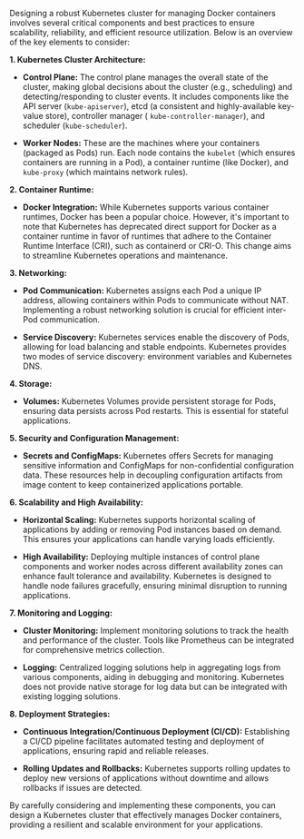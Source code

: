 Designing a robust Kubernetes cluster for managing Docker containers involves several
critical components and best practices to ensure scalability, reliability, and efficient
resource utilization. Below is an overview of the key elements to consider:

**1. Kubernetes Cluster Architecture:**

- **Control Plane:** The control plane manages the overall state of the cluster, making
  global decisions about the cluster (e.g., scheduling) and detecting/responding to
  cluster events. It includes components like the API server (`kube-apiserver`), etcd (a
  consistent and highly-available key-value store), controller manager (
  `kube-controller-manager`), and scheduler (`kube-scheduler`).

- **Worker Nodes:** These are the machines where your containers (packaged as Pods) run.
  Each node contains the `kubelet` (which ensures containers are running in a Pod), a
  container runtime (like Docker), and `kube-proxy` (which maintains network rules).

**2. Container Runtime:**

- **Docker Integration:** While Kubernetes supports various container runtimes, Docker has
  been a popular choice. However, it's important to note that Kubernetes has deprecated
  direct support for Docker as a container runtime in favor of runtimes that adhere to the
  Container Runtime Interface (CRI), such as containerd or CRI-O. This change aims to
  streamline Kubernetes operations and maintenance.

**3. Networking:**

- **Pod Communication:** Kubernetes assigns each Pod a unique IP address, allowing
  containers within Pods to communicate without NAT. Implementing a robust networking
  solution is crucial for efficient inter-Pod communication.

- **Service Discovery:** Kubernetes services enable the discovery of Pods, allowing for
  load balancing and stable endpoints. Kubernetes provides two modes of service discovery:
  environment variables and Kubernetes DNS.

**4. Storage:**

- **Volumes:** Kubernetes Volumes provide persistent storage for Pods, ensuring data
  persists across Pod restarts. This is essential for stateful applications.

**5. Security and Configuration Management:**

- **Secrets and ConfigMaps:** Kubernetes offers Secrets for managing sensitive information
  and ConfigMaps for non-confidential configuration data. These resources help in
  decoupling configuration artifacts from image content to keep containerized applications
  portable.

**6. Scalability and High Availability:**

- **Horizontal Scaling:** Kubernetes supports horizontal scaling of applications by adding
  or removing Pod instances based on demand. This ensures your applications can handle
  varying loads efficiently.

- **High Availability:** Deploying multiple instances of control plane components and
  worker nodes across different availability zones can enhance fault tolerance and
  availability. Kubernetes is designed to handle node failures gracefully, ensuring
  minimal disruption to running applications.

**7. Monitoring and Logging:**

- **Cluster Monitoring:** Implement monitoring solutions to track the health and
  performance of the cluster. Tools like Prometheus can be integrated for comprehensive
  metrics collection.

- **Logging:** Centralized logging solutions help in aggregating logs from various
  components, aiding in debugging and monitoring. Kubernetes does not provide native
  storage for log data but can be integrated with existing logging solutions.

**8. Deployment Strategies:**

- **Continuous Integration/Continuous Deployment (CI/CD):** Establishing a CI/CD pipeline
  facilitates automated testing and deployment of applications, ensuring rapid and
  reliable releases.

- **Rolling Updates and Rollbacks:** Kubernetes supports rolling updates to deploy new
  versions of applications without downtime and allows rollbacks if issues are detected.

By carefully considering and implementing these components, you can design a Kubernetes
cluster that effectively manages Docker containers, providing a resilient and scalable
environment for your applications. 
